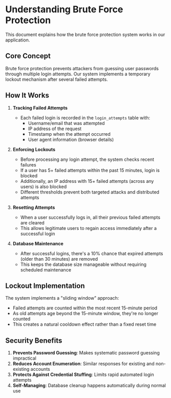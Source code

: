 # Understanding Brute Force Protection

This document explains how the brute force protection system works in our application.

## Core Concept

Brute force protection prevents attackers from guessing user passwords through multiple login attempts. Our system implements a temporary lockout mechanism after several failed attempts.

## How It Works

1. **Tracking Failed Attempts**
   - Each failed login is recorded in the `login_attempts` table with:
     - Username/email that was attempted
     - IP address of the request
     - Timestamp when the attempt occurred
     - User agent information (browser details)

2. **Enforcing Lockouts**
   - Before processing any login attempt, the system checks recent failures
   - If a user has 5+ failed attempts within the past 15 minutes, login is blocked
   - Additionally, an IP address with 15+ failed attempts (across any users) is also blocked
   - Different thresholds prevent both targeted attacks and distributed attempts

3. **Resetting Attempts**
   - When a user successfully logs in, all their previous failed attempts are cleared
   - This allows legitimate users to regain access immediately after a successful login

4. **Database Maintenance**
   - After successful logins, there's a 10% chance that expired attempts (older than 30 minutes) are removed
   - This keeps the database size manageable without requiring scheduled maintenance

## Lockout Implementation

The system implements a "sliding window" approach:
- Failed attempts are counted within the most recent 15-minute period
- As old attempts age beyond the 15-minute window, they're no longer counted
- This creates a natural cooldown effect rather than a fixed reset time

## Security Benefits

1. **Prevents Password Guessing**: Makes systematic password guessing impractical
2. **Reduces Account Enumeration**: Similar responses for existing and non-existing accounts
3. **Protects Against Credential Stuffing**: Limits rapid automated login attempts
4. **Self-Managing**: Database cleanup happens automatically during normal use
